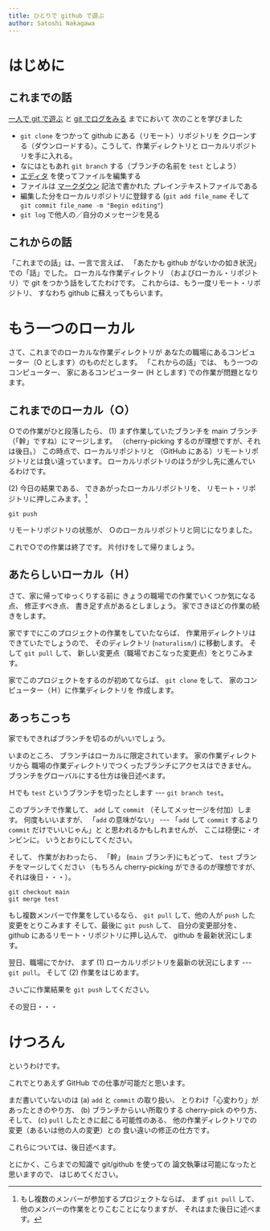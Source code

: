 ```yaml
---
title: ひとりで github で遊ぶ
author: Satoshi Nakagawa
---
```


# はじめに


## これまでの話

[一人で git で遊ぶ](git-local.md) と
[git でログをみる](git-log.md) までにおいて
次のことを学びました

- `git clone` をつかって github にある（リモート）リポジトリを
  クローンする（ダウンロードする）。こうして、作業ディレクトリと
  ローカルリポジトリを手に入れる。
- なにはともあれ `git branch` する（ブランチの名前を
  `test` としよう）  
- [エディタ](editor.md) を使ってファイルを編集する
- ファイルは [マークダウン](markdwon.md) 記法で書かれた
  プレインテキストファイルである
- 編集した分をローカルリポジトリに登録する (`git add file_name` 
  そして `git commit file_name -m "Begin editing"`)
- `git log` で他人の／自分のメッセージを見る


## これからの話

「これまでの話」は、一言で言えば、
「あたかも github がないかの如き状況」での「話」でした。
ローカルな作業ディレクトリ
（およびローカル・リポジトリ）で
git をつかう話をしてたわけです。
これからは、もう一度リモート・リポジトリ、
すなわち github に蘇えってもらいます。

# もう一つのローカル

さて、これまでのローカルな作業ディレクトリが
あなたの職場にあるコンピューター（O とします）のものだとします。
「これからの話」では、
もう一つのコンピューター、
家にあるコンピューター (H とします) での作業が問題となります。

## これまでのローカル（Ｏ）

Ｏでの作業がひと段落したら、
(1) まず作業していたブランチを
main ブランチ（「幹」ですね）にマージします。
（cherry-picking するのが理想ですが、それは後日。）
この時点で、ローカルリポジトリと
（GitHub にある）リモートリポジトリとは食い違っています。
ローカルリポジトリのほうが少し先に進んでいるわけです。

(2) 今日の結果である、
できあがったローカルリポジトリを、
リモート・リポジトリに押しこみます。[^push]

```
git push
```

[^push]: もし複数のメンバーが参加するプロジェクトならば、
まず `git pull` して、他のメンバーの作業をとりこむことになりますが、
それはまた後日に述べます。

リモートリポジトリの状態が、
Ｏのローカルリポジトリと同じになりました。

これでＯでの作業は終了です。
片付けをして帰りましょう。

## あたらしいローカル（Ｈ）

さて、家に帰ってゆっくりする前に
きょうの職場での作業でいくつか気になる点、
修正すべき点、
書き足す点があるとしましょう。
家でさきほどの作業の続きをします。

家ですでにこのプロジェクトの作業をしていたならば、
作業用ディレクトリはできていたでしょうので、
そのディレクトリ (`naturalism/`) に移動します。
そして `git pull` して、
新しい変更点（職場でおこなった変更点）をとりこみます。

家でこのプロジェクトをするのが初めてならば、
`git clone` をして、
家のコンピューター（Ｈ）に作業ディレクトリを
作成します。

## あっちこっち

家でもできればブランチを切るのがいいでしょう。

いまのところ、
ブランチはローカルに限定されています。
家の作業ディレクトリから
職場の作業ディレクトリでつくったブランチにアクセスはできません。
ブランチをグローバルにする仕方は後日述べます。

Ｈでも `test` というブランチを切ったとします ---
`git branch test`。

このブランチで作業して、
`add` して `commit` （そしてメッセージを付加）します。
何度もいいますが、
「`add` の意味がない」 ---
「`add` して `commit` するより `commit` だけでいいじゃん」と
と思われるかもしれませんが、
ここは穏便に・オンビンに。
いうとおりにしてください。

そして、
作業がおわったら、
「幹」 (`main` ブランチ)にもどって、
`test` ブランチをマージしてください
（もちろん cherry-picking ができるのが理想ですが、
それは後日・・・）。

```
git checkout main
git merge test
```

もし複数メンバーで作業をしているなら、
`git pull` して、他の人が `push` した変更をとりこみます
そして、最後に `git push` して、
自分の変更部分を、
github にあるリモート・リポジトリに押し込んで、
github を最新状況にします。

翌日、職場にでかけ、
まず
(1) ローカルリポジトリを最新の状況にします ---
`git pull`。
そして (2) 作業をはじめます。

さいごに作業結果を `git push` してください。

その翌日・・・

# けつろん

というわけです。

これでとりあえず GitHub での仕事が可能だと思います。

まだ書いていないのは
(a) `add` と `commit` の取り扱い、
とりわけ「心変わり」があったときのやり方、
(b) ブランチからいい所取りする cherry-pick のやり方、
そして、
(c) `pull` したときに起こる可能性のある、
他の作業ディレクトリでの変更（あるいは他の人の変更）との
食い違いの修正の仕方です。

これらについては、後日述べます。

とにかく、こらまでの知識で git/github を使っての
論文執筆は可能になったと思いますので、
はじめてください。





